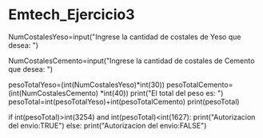 # Emtech_Ejercicio3

NumCostalesYeso=input("Ingrese la cantidad de costales de Yeso que desea: ")

NumCostalesCemento=input("Ingrese la cantidad de costales de Cemento que desea: ")

pesoTotalYeso=(int(NumCostalesYeso)*int(30))
pesoTotalCemento=(int(NumCostalesCemento) *int(40))
print("El total del peso es: ")
pesoTotal=int(pesoTotalYeso)+int(pesoTotalCemento)
print(pesoTotal)

if int(pesoTotal)>int(3254) and int(pesoTotal)<int(1627):
  print("Autorizacion del envio:TRUE")
else:
  print("Autorizacion del envio:FALSE")
  








